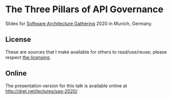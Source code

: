 # The Three Pillars of API Governance

Slides for [Software Architecture Gathering](https://www.software-architecture-gathering.de/) 2020 in Munich, Germany.


## License

These are sources that I make available for others to read/use/reuse; please respect [the licensing](../LICENSE).


## Online

The presentation version for this talk is available online at http://dret.net/lectures/sag-2020/
